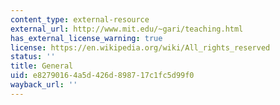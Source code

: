 ```yaml
---
content_type: external-resource
external_url: http://www.mit.edu/~gari/teaching.html
has_external_license_warning: true
license: https://en.wikipedia.org/wiki/All_rights_reserved
status: ''
title: General
uid: e8279016-4a5d-426d-8987-17c1fc5d99f0
wayback_url: ''
---
```


